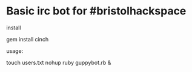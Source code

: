 # Basic irc bot for #bristolhackspace

install
   
   gem install cinch

usage:

   touch users.txt
   nohup ruby guppybot.rb &   

